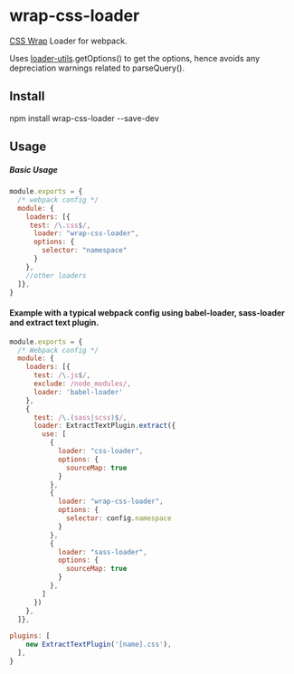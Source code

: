 # wrap-css-loader
[CSS Wrap](https://github.com/benignware/css-wrap) Loader for webpack.

Uses [loader-utils](https://github.com/webpack/loader-utils).getOptions() to get the options, hence avoids any depreciation warnings related to parseQuery().

## Install
npm install wrap-css-loader --save-dev

## Usage

##### Basic Usage
```javascript
module.exports = {
  /* webpack config */
  module: {
    loaders: [{
     test: /\.css$/,
      loader: "wrap-css-loader",
      options: {
        selector: "namespace"
      }
    },
    //other loaders
  ]},
}
```

#### Example with a typical webpack config using babel-loader, sass-loader and extract text plugin.

```javascript
module.exports = {
  /* Webpack config */
  module: {
    loaders: [{
      test: /\.js$/,
      exclude: /node_modules/,
      loader: 'babel-loader'
    },
    {
      test: /\.(sass|scss)$/,
      loader: ExtractTextPlugin.extract({
        use: [
          {
            loader: "css-loader",
            options: {
              sourceMap: true
            }
          },
          {
            loader: "wrap-css-loader",
            options: {
              selector: config.namespace
            }
          },          
          {
            loader: "sass-loader",
            options: {
              sourceMap: true
            }
          },
        ]
      })
    },
  ]},
  
plugins: [
    new ExtractTextPlugin('[name].css'),
  ],
}
```
